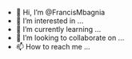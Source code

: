 - 👋 Hi, I’m @FrancisMbagnia
- 👀 I’m interested in ...
- 🌱 I’m currently learning ...
- 💞️ I’m looking to collaborate on ...
- 📫 How to reach me ...

<!---
FrancisMbagnia/FrancisMbagnia is a ✨ special ✨ repository because its `README.md` (this file) appears on your GitHub profile.
You can click the Preview link to take a look at your changes.
--->
